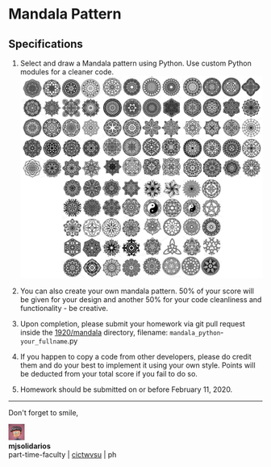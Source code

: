# Mandala Pattern

## Specifications

1. Select and draw a Mandala pattern using Python. Use custom Python modules for a cleaner code.
![pattern](assets/pattern.png "pattern")<br>

2. You can also create your own mandala pattern. 50% of your score will be given for your design and another 50% for your code cleanliness and functionality - be creative.

3. Upon completion, please submit your homework via git pull request inside the [1920/mandala](_data/1920/) directory, filename: ```mandala_python```-```your_fullname```.py

4. If you happen to copy a code from other developers, please do credit them and do your best to implement it using your own style. Points will be deducted from your total score if you fail to do so. 

5. Homework should be submitted on or before February 11, 2020.

---

Don't forget to smile,

![logo](logo.png "logo")<br>
**mjsolidarios**
<br>part-time-faculty | [cictwvsu](http://cictwvsu.com/) | ph
